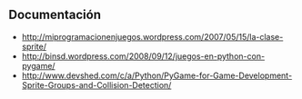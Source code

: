 ## Documentación ##
  * http://miprogramacionenjuegos.wordpress.com/2007/05/15/la-clase-sprite/
  * http://binsd.wordpress.com/2008/09/12/juegos-en-python-con-pygame/
  * http://www.devshed.com/c/a/Python/PyGame-for-Game-Development-Sprite-Groups-and-Collision-Detection/